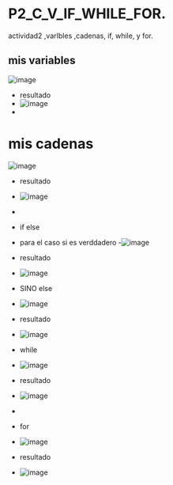 # P2_C_V_IF_WHILE_FOR.
actividad2 ,varIbles ,cadenas, if, while, y for.
## mis variables
![image](https://github.com/user-attachments/assets/38a62de8-f99d-4734-b49a-d15fa281d644)
- resultado
- ![image](https://github.com/user-attachments/assets/e747f14d-8208-48cc-83de-44cd0bbfc371)
- 
# mis cadenas
![image](https://github.com/user-attachments/assets/b96db0a9-e856-4974-9a86-97ed5287df2f)
- resultado
- ![image](https://github.com/user-attachments/assets/b5b8c11e-72ed-41f7-9de2-5c20c7d2d776)
- 
- if else
- para el caso si es verddadero
-![image](https://github.com/user-attachments/assets/2e51d916-1f02-4a4b-87dd-9dfaaf835ef1)
- resultado
- ![image](https://github.com/user-attachments/assets/0829f1cd-7593-44f6-97bc-1d8f6c77b390)

- SINO else
- ![image](https://github.com/user-attachments/assets/02639259-1d41-4188-8913-77635d744eaa)
- resultado
- ![image](https://github.com/user-attachments/assets/56a8e44f-9297-45e8-a690-20f708b64e34)

- while
- ![image](https://github.com/user-attachments/assets/55bfd9f8-10d3-40c6-9cfe-6736e6966609)
- resultado
- ![image](https://github.com/user-attachments/assets/4166ae99-b3a9-47c6-a0cd-9302d6692a7f)
- 
- for
- ![image](https://github.com/user-attachments/assets/7f35de69-1284-4955-b5cd-e76004a78cf7)
- resultado
- ![image](https://github.com/user-attachments/assets/29a9c5fa-62b2-47fa-9123-bb23388a5440)



